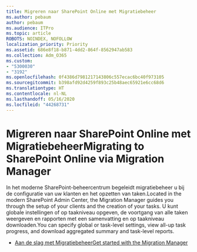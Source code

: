 ```yaml
---
title: Migreren naar SharePoint Online met Migratiebeheer
ms.author: pebaum
author: pebaum
ms.audience: ITPro
ms.topic: article
ROBOTS: NOINDEX, NOFOLLOW
localization_priority: Priority
ms.assetid: 686e8f18-b871-4dd2-864f-8562947ab583
ms.collection: Adm_O365
ms.custom:
- "5300030"
- "3192"
ms.openlocfilehash: 0f4386d7981217143806c557ecac6bc40f973105
ms.sourcegitcommit: b398afd92d4259f893c25b48aec65921e6cc68d6
ms.translationtype: HT
ms.contentlocale: nl-NL
ms.lasthandoff: 05/16/2020
ms.locfileid: "44268731"
---
```

# <a name="migrating-to-sharepoint-online-via-migration-manager"></a><span data-ttu-id="2fec3-102">Migreren naar SharePoint Online met Migratiebeheer</span><span class="sxs-lookup"><span data-stu-id="2fec3-102">Migrating to SharePoint Online via Migration Manager</span></span>

<span data-ttu-id="2fec3-103">In het moderne SharePoint-beheercentrum begeleidt migratiebeheer u bij de configuratie van uw klanten en het opzetten van taken.</span><span class="sxs-lookup"><span data-stu-id="2fec3-103">Located in the modern SharePoint Admin Center, the Migration Manager guides you through the setup of your clients and the creation of your tasks.</span></span> <span data-ttu-id="2fec3-104">U kunt globale instellingen of op taakniveau opgeven, de voortgang van alle taken weergeven en rapporten met een samenvatting en op taakniveau downloaden.</span><span class="sxs-lookup"><span data-stu-id="2fec3-104">You can specify global or task-level settings, view all-up task progress, and download aggregated summary and task-level reports.</span></span>

- [<span data-ttu-id="2fec3-105">Aan de slag met Migratiebeheer</span><span class="sxs-lookup"><span data-stu-id="2fec3-105">Get started with the Migration Manager</span></span>](https://docs.microsoft.com/sharepointmigration/mm-get-started)
